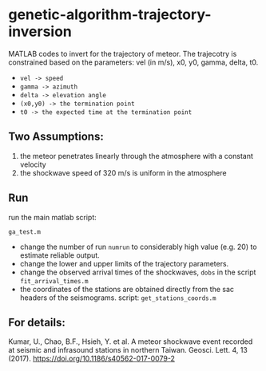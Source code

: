 # genetic-algorithm-trajectory-inversion
MATLAB codes to invert for the trajectory of meteor. The trajecotry is constrained based on the parameters: vel (in m/s), x0, y0, gamma, delta, t0.

- ```vel -> speed```
- ```gamma -> azimuth```
- ```delta -> elevation angle```
- ```(x0,y0) -> the termination point```
- ```t0 -> the expected time at the termination point```

## Two Assumptions:
1. the meteor penetrates linearly through the atmosphere with a constant velocity
2. the shockwave speed of 320 m/s is uniform in the atmosphere

## Run
run the main matlab script:

```ga_test.m```

- change the number of run `numrun` to considerably high value (e.g. 20) to estimate reliable output.
- change the lower and upper limits of the trajectory parameters.
- change the observed arrival times of the shockwaves, `dobs` in the script `fit_arrival_times.m`
- the coordinates of the stations are obtained directly from the sac headers of the seismograms. script: `get_stations_coords.m`





## For details:
Kumar, U., Chao, B.F., Hsieh, Y. et al. A meteor shockwave event recorded at seismic and infrasound stations in northern Taiwan. Geosci. Lett. 4, 13 (2017). https://doi.org/10.1186/s40562-017-0079-2